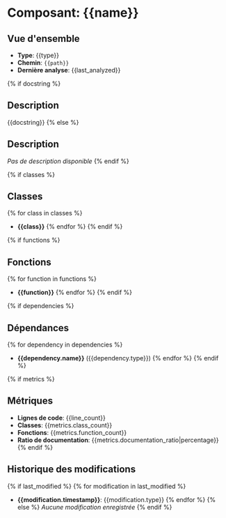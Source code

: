 # Composant: {{name}}

## Vue d'ensemble
- **Type**: {{type}}
- **Chemin**: `{{path}}`
- **Dernière analyse**: {{last_analyzed}}

{% if docstring %}
## Description
{{docstring}}
{% else %}
## Description
*Pas de description disponible*
{% endif %}

{% if classes %}
## Classes
{% for class in classes %}
- **{{class}}**
{% endfor %}
{% endif %}

{% if functions %}
## Fonctions
{% for function in functions %}
- **{{function}}**
{% endfor %}
{% endif %}

{% if dependencies %}
## Dépendances
{% for dependency in dependencies %}
- **{{dependency.name}}** ({{dependency.type}})
{% endfor %}
{% endif %}

{% if metrics %}
## Métriques
- **Lignes de code**: {{line_count}}
- **Classes**: {{metrics.class_count}}
- **Fonctions**: {{metrics.function_count}}
- **Ratio de documentation**: {{metrics.documentation_ratio|percentage}}
{% endif %}

## Historique des modifications
{% if last_modified %}
{% for modification in last_modified %}
- **{{modification.timestamp}}**: {{modification.type}}
{% endfor %}
{% else %}
*Aucune modification enregistrée*
{% endif %}